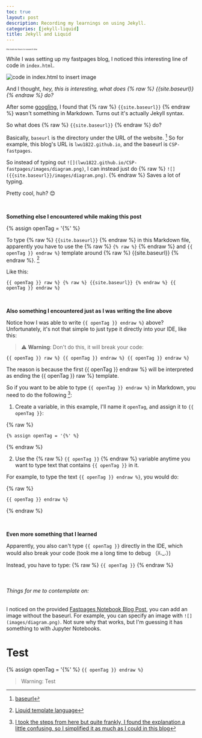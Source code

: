 ```yaml
---
toc: true
layout: post
description: Recording my learnings on using Jekyll.
categories: [jekyll-liquid]
title: Jekyll and Liquid
---
```


<p style="font-size: 5px"><em>this took me hours to research btw</em></p>

While I was setting up my fastpages blog, I noticed this interesting line of code in `index.html`. 

![]({{site.baseurl}}/images/index_html_code.png "code in index.html to insert image")

And I thought, *hey, this is interesting, what does {% raw %} {{site.baseurl}} {% endraw %} do?*

After some [googling](https://www.google.com/), I found that {% raw %} `{{site.baseurl}}` {% endraw %} wasn't something in Markdown. Turns out it's actually Jekyll syntax. 

So what does {% raw %} `{{site.baseurl}}` {% endraw %} do? 

Basically, `baseurl` is the directory under the URL of the website. [^1] So for example, this blog's URL is `lwu1822.github.io`, and the baseurl is `CSP-fastpages`. 

So instead of typing out `![](lwu1822.github.io/CSP-fastpages/images/diagram.png)`, I can instead just do {% raw %} `![]({{site.baseurl}}/images/diagram.png)`. {% endraw %} Saves a lot of typing.

Pretty cool, huh? 😊

<br>

**Something else I encountered while making this post** 

{% assign openTag = '{%' %}

To type {% raw %} `{{site.baseurl}}` {% endraw %} in this Markdown file, apparently you have to use the {% raw %} `{% raw %}` {% endraw %} and `{{ openTag }} endraw %}` template around {% raw %} {{site.baseurl}} {% endraw %}. [^2]

Like this:

```
{{ openTag }} raw %} {% raw %} {{site.baseurl}} {% endraw %} {{ openTag }} endraw %}
```

<br>

**Also something I encountered just as I was writing the line above**

Notice how I was able to write `{{ openTag }} endraw %}` above? Unfortunately, it's not that simple to just type it directly into your IDE, like this:

> :warning: **Warning**: Don't do this, it will break your code:


```
{{ openTag }} raw %} {{ openTag }} endraw %} {{ openTag }} endraw %} 
```

The reason is because the first {{ openTag }} endraw %} will be interpreted as ending the {{ openTag }} raw %} template. 

So if you want to be able to type `{{ openTag }} endraw %}` in Markdown, you need to do the following [^3]:

1. Create a variable, in this example, I'll name it `openTag`, and assign it to `{{ openTag }}`:

{% raw %}
```
{% assign openTag = '{%' %}
```
{% endraw %}

2. Use the {% raw %} `{{ openTag }}` {% endraw %} variable anytime you want to type text that contains `{{ openTag }}` in it.

For example, to type the text `{{ openTag }} endraw %}`, you would do:

{% raw %}
```
{{ openTag }} endraw %}
```
{% endraw %}


<br>

**Even more something that I learned**

Apparently, you also can't type `{{ openTag }}` directly in the IDE, which would also break your code (took me a long time to debug （ꐦ𝅒_𝅒）)

Instead, you have to type: {% raw %} `{{ openTag }}` {% endraw %}

<br>

###### Things for me to contemplate on: 

I noticed on the provided [Fastpages Notebook Blog Post](https://lwu1822.github.io/CSP-fastpages/jupyter/2020/02/20/test.html), you can add an image without the baseurl. For example, you can specify an image with `![](images/diagram.png)`. Not sure why that works, but I'm guessing it has something to with Jupyter Notebooks.

# Test
{% assign openTag = '{%' %}
`{{ openTag }} endraw %}`

> Warning: Test

[^1]: [baseurl](https://mademistakes.com/mastering-jekyll/site-url-baseurl/)

[^2]: [Liquid template language](https://shopify.github.io/liquid/tags/template/)

[^3]: [I took the steps from here but quite frankly, I found the explanation a little confusing, so I simplified it as much as I could in this blog](https://blog.slaks.net/2013-06-10/jekyll-endraw-in-code/)
